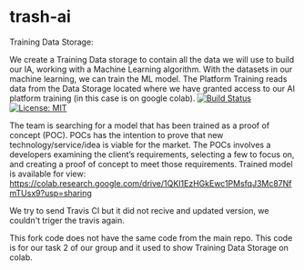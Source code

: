 # trash-ai
Training Data Storage:

We create a Training Data storage to contain all the data we will use to build our IA, working with a Machine Learning algorithm. With the datasets in our machine learning, we can train the ML model.
The Platform Training reads data from the Data Storage located where we have granted access to our AI platform training (in this case is on google colab).
[![Build Status](https://app.travis-ci.com/brkkrgz/trash-ai-testing.svg?branch=main)](https://app.travis-ci.com/brkkrgz/trash-ai-testing)
[![License: MIT](https://img.shields.io/badge/License-MIT-yellow.svg)](https://opensource.org/licenses/MIT)

The team is searching for a model that has been trained as a proof of concept (POC). POCs has the intention to prove that new technology/service/idea is viable for the market.
The POCs involves a developers examining the client’s requirements, selecting a few to focus on, and creating a proof of concept to meet those requirements.
Trained model is available for view:
https://colab.research.google.com/drive/1QKI1EzHGkEwc1PMsfqJ3Mc87NfmTUsx9?usp=sharing

We try to send Travis CI but it did not recive and updated version, we couldn't triger the travis again.

This fork code does not have the same code from the main repo.
This code is for our task 2 of our group and it used to show Training Data Storage on colab.
